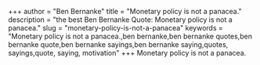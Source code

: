 +++
author = "Ben Bernanke"
title = "Monetary policy is not a panacea."
description = "the best Ben Bernanke Quote: Monetary policy is not a panacea."
slug = "monetary-policy-is-not-a-panacea"
keywords = "Monetary policy is not a panacea.,ben bernanke,ben bernanke quotes,ben bernanke quote,ben bernanke sayings,ben bernanke saying,quotes, sayings,quote, saying, motivation"
+++
Monetary policy is not a panacea.
